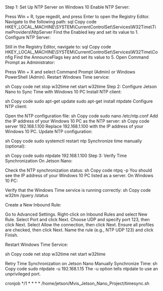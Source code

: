

Step 1: Set Up NTP Server on Windows 10
Enable NTP Server:

Press Win + R, type regedit, and press Enter to open the Registry Editor.
Navigate to the following path:
sql
Copy code
HKEY_LOCAL_MACHINE\SYSTEM\CurrentControlSet\Services\W32Time\TimeProviders\NtpServer
Find the Enabled key and set its value to 1.
Configure NTP Server:

Still in the Registry Editor, navigate to:
sql
Copy code
HKEY_LOCAL_MACHINE\SYSTEM\CurrentControlSet\Services\W32Time\Config
Find the AnnounceFlags key and set its value to 5.
Open Command Prompt as Administrator:

Press Win + X and select Command Prompt (Admin) or Windows PowerShell (Admin).
Restart Windows Time service:

sh
Copy code
net stop w32time
net start w32time
Step 2: Configure Jetson Nano to Sync Time with Windows 10 PC
Install NTP client:

sh
Copy code
sudo apt-get update
sudo apt-get install ntpdate
Configure NTP client:

Open the NTP configuration file:
sh
Copy code
sudo nano /etc/ntp.conf
Add the IP address of your Windows 10 PC as the NTP server:
sh
Copy code
server 192.168.1.100
Replace 192.168.1.100 with the IP address of your Windows 10 PC.
Update NTP configuration:

sh
Copy code
sudo systemctl restart ntp
Synchronize time manually (optional):

sh
Copy code
sudo ntpdate 192.168.1.100
Step 3: Verify Time Synchronization
On Jetson Nano:

Check the NTP synchronization status:
sh
Copy code
ntpq -p
You should see the IP address of your Windows 10 PC listed as a server.
On Windows 10 PC:

Verify that the Windows Time service is running correctly:
sh
Copy code
w32tm /query /status





Create a New Inbound Rule:

Go to Advanced Settings.
Right-click on Inbound Rules and select New Rule.
Select Port and click Next.
Choose UDP and specify port 123, then click Next.
Select Allow the connection, then click Next.
Ensure all profiles are checked, then click Next.
Name the rule (e.g., NTP UDP 123) and click Finish.

Restart Windows Time Service:

sh
Copy code
net stop w32time
net start w32time

 Retry Time Synchronization on Jetson Nano
Manually Synchronize Time:
sh
Copy code
sudo ntpdate -u 192.168.1.15
The -u option tells ntpdate to use an unprivileged port.

cronjob
*/1 * * * * /home/jetson/Mvis_Jetson_Nano_Project/timesync.sh